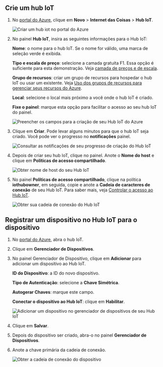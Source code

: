 ## <a name="create-an-iot-hub"></a>Crie um hub IoT

1. No [portal do Azure](https://portal.azure.com/), clique em **Novo** > **Internet das Coisas** > **Hub IoT**.

   ![Criar um hub iot no portal do Azure](../articles/iot-hub/media/iot-hub-create-hub-and-device/1_create-azure-iot-hub-portal.png)
1. No painel **Hub IoT**, insira as seguintes informações para o Hub IoT:

   **Nome**: o nome para o hub IoT. Se o nome for válido, uma marca de seleção verde é exibida.

   **Tipo e escala de preço**: selecione a camada gratuita F1. Essa opção é suficiente para esta demonstração. Veja [camada de preços e de escala](https://azure.microsoft.com/pricing/details/iot-hub/).

   **Grupo de recursos**: criar um grupo de recursos para hospedar o hub IoT ou usar um existente. Veja [Uso dos grupos de recursos para gerenciar seus recursos do Azure](../articles/azure-resource-manager/resource-group-portal.md).

   **Local**: selecione o local mais próximo a você onde o hub IoT é criado.

   **Fixe o painel**: marque esta opção para facilitar o acesso ao seu hub IoT do painel.

   ![Preencher os campos para a criação de seu Hub IoT do Azure](../articles/iot-hub/media/iot-hub-create-hub-and-device/2_fill-in-fields-for-azure-iot-hub-portal.png)

1. Clique em **Criar**. Pode levar alguns minutos para que o hub IoT seja criado. Você pode ver o progresso no **notificações** painel.

   ![Consultar as notificações de seu progresso de criação do Hub IoT](../articles/iot-hub/media/iot-hub-create-hub-and-device/3_notification-azure-iot-hub-creation-progress-portal.png)

1. Depois de criar seu hub IoT, clique no painel. Anote o **Nome do host** e clique em **Políticas de acesso compartilhado**.

   ![Obter nome de host do seu Hub IoT](../articles/iot-hub/media/iot-hub-create-hub-and-device/4_get-azure-iot-hub-hostname-portal.png)

1. No painel **Políticas de acesso compartilhado**, clique na política **iothubowner**, em seguida, copie e anote a **Cadeia de caracteres de conexão** de seu Hub IoT. Para saber mais, veja [Controlar o acesso ao Hub IoT](../articles/iot-hub/iot-hub-devguide-security.md).

   ![Obter sua cadeia de conexão do Hub IoT](../articles/iot-hub/media/iot-hub-create-hub-and-device/5_get-azure-iot-hub-connection-string-portal.png)

## <a name="register-a-device-in-the-iot-hub-for-the-your-device"></a>Registrar um dispositivo no Hub IoT para o dispositivo

1. No [portal do Azure](https://portal.azure.com/), abra o hub IoT.
1. Clique em **Gerenciador de Dispositivos**.
1. No painel Gerenciador de Dispositivo, clique em **Adicionar** para adicionar um dispositivo ao Hub IoT.

   **ID do Dispositivo**: a ID do novo dispositivo.

   **Tipo de Autenticação**: selecione a **Chave Simétrica**.

   **Autogerar Chaves**: marque este campo.

   **Conectar o dispositivo ao Hub IoT**: clique em **Habilitar**.

   ![Adicionar um dispositivo no gerenciador de dispositivos de seu Hub IoT](../articles/iot-hub/media/iot-hub-create-hub-and-device/6_add-device-in-azure-iot-hub-device-explorer-portal.png)

1. Clique em **Salvar**.
1. Depois do dispositivo ser criado, abra-o no painel **Gerenciador de Dispositivos**.
1. Anote a chave primária da cadeia de conexão.

   ![Obter a cadeia de conexão do dispositivo](../articles/iot-hub/media/iot-hub-create-hub-and-device/7_get-device-connection-string-in-device-explorer-portal.png)